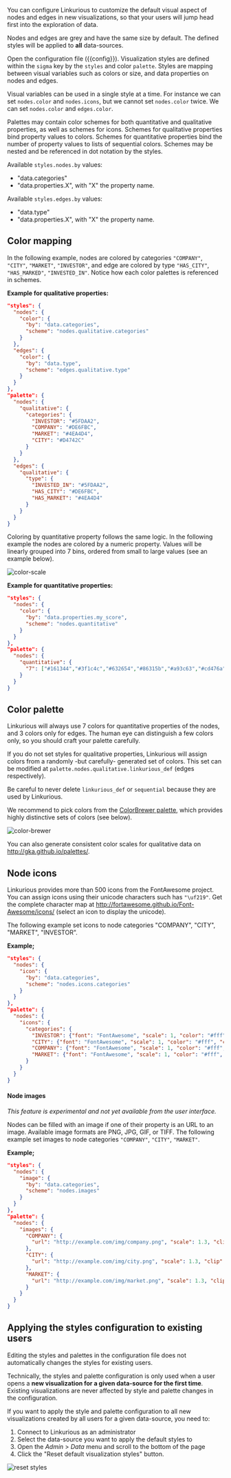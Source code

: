 
You can configure Linkurious to customize the default visual aspect of 
nodes and edges in new visualizations, so that your users will jump head 
first into the exploration of data. 

Nodes and edges are grey and have the same size by default. 
The defined styles will be applied to **all** data-sources.

Open the configuration file ({{config}}).
Visualization styles are defined within the `sigma` key by the `styles` and color `palette`.
Styles are mapping between visual variables such as colors or size, 
and data properties on nodes and edges. 

Visual variables can be used in a single style at a time. 
For instance we can set `nodes.color` and `nodes.icons`, but we cannot set `nodes.color` twice.
We can set `nodes.color` and `edges.color`.

Palettes may contain color schemes for both quantitative and qualitative properties, 
as well as schemes for icons. 
Schemes for qualitative properties bind property values to colors. 
Schemes for quantitative properties bind the number of property values to lists of sequential colors. 
Schemes may be nested and be referenced in dot notation by the styles.

Available `styles.nodes.by` values:

- "data.categories"
- "data.properties.X", with "X" the property name.

Available `styles.edges.by` values:

- "data.type"
- "data.properties.X", with "X" the property name.

## Color mapping

In the following example, nodes are colored by categories 
`"COMPANY"`, `"CITY"`, `"MARKET"`, `"INVESTOR"`, and edge are colored by type 
`"HAS_CITY"`, `"HAS_MARKED"`, `"INVESTED_IN"`.
Notice how each color palettes is referenced in schemes.

**Example for qualitative properties:**
```json
"styles": {
  "nodes": {
    "color": {
      "by": "data.categories",
      "scheme": "nodes.qualitative.categories"
    }
  },
  "edges": {
    "color": {
      "by": "data.type",
      "scheme": "edges.qualitative.type"
    }
  }
},
"palette": {
  "nodes": {
    "qualitative": {
      "categories": {
        "INVESTOR": "#5FDAA2",
        "COMPANY": "#DE6FBC",
        "MARKET": "#4EA4D4",
        "CITY": "#D4742C"
      }
    }
  },
  "edges": {
    "qualitative": {
      "type": {
        "INVESTED_IN": "#5FDAA2",
        "HAS_CITY": "#DE6FBC",
        "HAS_MARKET": "#4EA4D4"
      }
    }
  }
}
```

Coloring by quantitative property follows the same logic. 
In the following example the nodes are colored by a numeric property. 
Values will be linearly grouped into 7 bins, ordered from small to large values (see an example below).

![color-scale](color-scale.png)

**Example for quantitative properties:**
```json
"styles": {
  "nodes": {
    "color": {
      "by": "data.properties.my_score",
      "scheme": "nodes.quantitative"
    }
  }
},
"palette": {
  "nodes": {
    "quantitative": {
      "7": ["#161344","#3f1c4c","#632654","#86315b","#a93c63","#cd476a","#f35371"]
    }
  }
}
```

## Color palette

Linkurious will always use 7 colors for quantitative properties of the nodes, and 3 colors only for edges.
The human eye can distinguish a few colors only, so you should craft your palette carefully.

If you do not set styles for qualitative properties,
Linkurious will assign colors from a randomly -but carefully- generated set of colors.
This set can be modified at `palette.nodes.qualitative.linkurious_def` (edges respectively).

Be careful to never delete `linkurious_def` or `sequential` because they are used by Linkurious.

We recommend to pick colors from the [ColorBrewer palette](https://github.com/Linkurious/linkurious.js/blob/develop/plugins/sigma.plugins.colorbrewer/sigma.plugins.colorbrewer.js),
which provides highly distinctive sets of colors (see below).

![color-brewer](color-brewer.png)

You can also generate consistent color scales for qualitative data on http://gka.github.io/palettes/.

## Node icons

Linkurious provides more than 500 icons from the FontAwesome project.
You can assign icons using their unicode characters such has `"\uf219"`.
Get the complete character map at http://fortawesome.github.io/Font-Awesome/icons/
(select an icon to display the unicode).

The following example set icons to node categories "COMPANY", "CITY", "MARKET", "INVESTOR".

**Example;**
```json
"styles": {
  "nodes": {
    "icon": {
      "by": "data.categories",
      "scheme": "nodes.icons.categories"
    }
  }
},
"palette": {
  "nodes": {
    "icons": {
      "categories": {
        "INVESTOR": {"font": "FontAwesome", "scale": 1, "color": "#fff", "content": "\uf19c"},
        "CITY": {"font": "FontAwesome", "scale": 1, "color": "#fff", "content": "\uf015"},
        "COMPANY": {"font": "FontAwesome", "scale": 1, "color": "#fff", "content": "\uf135"},
        "MARKET": {"font": "FontAwesome", "scale": 1, "color": "#fff", "content": "\uf219"}
      }
    }
  }
}
```

#### Node images

*This feature is experimental and not yet available from the user interface.*

Nodes can be filled with an image if one of their property is an URL to an image.
Available image formats are PNG, JPG, GIF, or TIFF.
The following example set images to node categories `"COMPANY"`, `"CITY"`, `"MARKET"`.

**Example;**
```json
"styles": {
  "nodes": {
    "image": {
      "by": "data.categories",
      "scheme": "nodes.images"
    }
  }
},
"palette": {
  "nodes": {
    "images": {
      "COMPANY": {
        "url": "http://example.com/img/company.png", "scale": 1.3, "clip": 0.85
      },
      "CITY": {
        "url": "http://example.com/img/city.png", "scale": 1.3, "clip": 0.85
      },
      "MARKET": {
        "url": "http://example.com/img/market.png", "scale": 1.3, "clip": 0.85
      }
    }
  }
}
```

## Applying the styles configuration to existing users

Editing the styles and palettes in the configuration file does not automatically changes
the styles for existing users.

Technically, the styles and palette configuration is only used when a user opens a
**new visualization for a given data-source for the first time**.
Existing visualizations are never affected by style and palette changes in the configuration.

If you want to apply the style and palette configuration to all
new visualizations created by all users for a given data-source, you need to:

1. Connect to Linkurious as an administrator
2. Select the data-source you want to apply the default styles to
3. Open the *Admin* > *Data* menu and scroll to the bottom of the page
4. Click the "Reset default visualization styles" button.

![reset styles](reset-styles.png)
